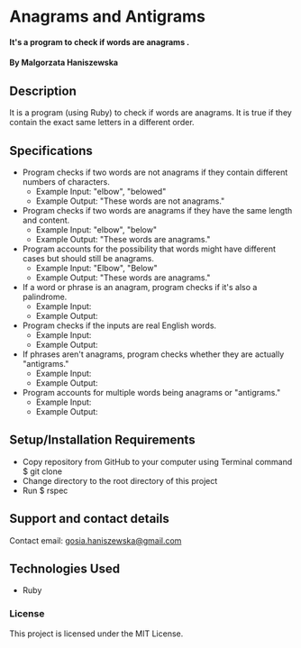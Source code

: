 # Anagrams and Antigrams

#### It's a program to check if words are anagrams .

#### By Malgorzata Haniszewska

## Description
It is a program (using Ruby) to check if words are anagrams. It is true if they contain the exact same letters in a different order.

## Specifications
* Program checks if two words are not anagrams if they contain different numbers of characters.
  * Example Input: "elbow", "belowed"
  * Example Output: "These words are not anagrams."
* Program checks if two words are anagrams if they have the same length and content.
  * Example Input: "elbow", "below"
  * Example Output: "These words are anagrams."
* Program accounts for the possibility that words might have different cases but should still be anagrams.
  * Example Input: "Elbow", "Below"
  * Example Output: "These words are anagrams."
* If a word or phrase is an anagram, program checks if it's also a palindrome.
  * Example Input:
  * Example Output:
* Program checks if the inputs are real English words.
  * Example Input:
  * Example Output:
* If phrases aren't anagrams, program checks whether they are actually "antigrams."
  * Example Input:
  * Example Output:
* Program accounts for multiple words being anagrams or "antigrams."
  * Example Input:
  * Example Output:

## Setup/Installation Requirements

* Copy repository from GitHub to your computer using Terminal command $ git clone
* Change directory to the root directory of this project
* Run $ rspec

## Support and contact details

Contact email: gosia.haniszewska@gmail.com

## Technologies Used

* Ruby

### License

This project is licensed under the MIT License.
